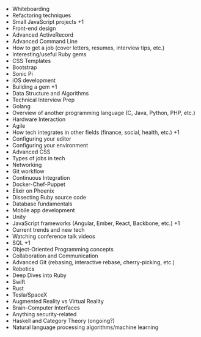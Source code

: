 * Whiteboarding
* Refactoring techniques
* Small JavaScript projects +1
* Front-end design
* Advanced ActiveRecord
* Advanced Command Line
* How to get a job (cover letters, resumes, interview tips, etc.)
* Interesting/useful Ruby gems
* CSS Templates
* Bootstrap
* Sonic Pi
* iOS development
* Building a gem +1
* Data Structure and Algorithms
* Technical Interview Prep
* Golang
* Overview of another programming language (C, Java, Python, PHP, etc.)
* Hardware Interaction
* Agile
* How tech integrates in other fields (finance, social, health, etc.) +1
* Configuring your editor
* Configuring your environment
* Advanced CSS
* Types of jobs in tech
* Networking
* Git workflow
* Continuous Integration
* Docker-Chef-Puppet
* Elixir on Phoenix
* Dissecting Ruby source code
* Database fundamentals
* Mobile app development
* Unity
* JavaScript frameworks (Angular, Ember, React, Backbone, etc.) +1
* Current trends and new tech
* Watching conference talk videos
* SQL +1
* Object-Oriented Programming concepts
* Collaboration and Communication
* Advanced Git (rebasing, interactive rebase, cherry-picking, etc.)
* Robotics
* Deep Dives into Ruby
* Swift
* Rust
* Tesla/SpaceX
* Augmented Reality vs Virtual Reality
* Brain-Computer Interfaces
* Anything security-related
* Haskell and Category Theory (ongoing?)
* Natural language processing algorithms/machine learning
